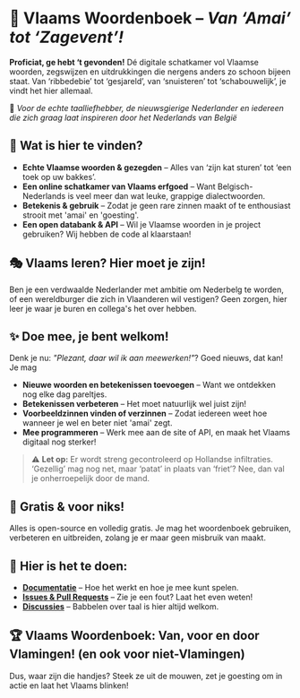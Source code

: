 # 📖 Vlaams Woordenboek – *Van ‘Amai’ tot ‘Zagevent’!*  

**Proficiat, ge hebt ‘t gevonden!** Dé digitale schatkamer vol Vlaamse woorden, zegswijzen en uitdrukkingen die nergens anders zo schoon bijeen staat. Van ‘ribbedebie’ tot ‘gesjareld’, van ‘snuisteren’ tot ‘schabouwelijk’, je vindt het hier allemaal.  

💛 *Voor de echte taalliefhebber, de nieuwsgierige Nederlander en iedereen die zich graag laat inspireren door het Nederlands van België*  

## 🧐 Wat is hier te vinden?  
- **Echte Vlaamse woorden & gezegden** – Alles van ‘zijn kat sturen’ tot ‘een toek op uw bakkes’. 
- **Een online schatkamer van Vlaams erfgoed** – Want Belgisch-Nederlands is veel meer dan wat leuke, grappige dialectwoorden.  
- **Betekenis & gebruik** – Zodat je geen rare zinnen maakt of te enthousiast strooit met 'amai' en 'goesting'.  
- **Een open databank & API** – Wil je Vlaamse woorden in je project gebruiken? Wij hebben de code al klaarstaan!  

## 🎭 Vlaams leren? Hier moet je zijn!  
Ben je een verdwaalde Nederlander met ambitie om Nederbelg te worden, of een wereldburger die zich in Vlaanderen wil vestigen? Geen zorgen, hier leer je waar je buren en collega's het over hebben. 

## ✨ Doe mee, je bent welkom!  
Denk je nu: *"Plezant, daar wil ik aan meewerken!"*? Goed nieuws, dat kan! Je mag 

- **Nieuwe woorden en betekenissen toevoegen** – Want we ontdekken nog elke dag pareltjes.  
- **Betekenissen verbeteren** – Het moet natuurlijk wel juist zijn!  
- **Voorbeeldzinnen vinden of verzinnen** – Zodat iedereen weet hoe wanneer je wel en beter niet 'amai' zegt.
- **Mee programmeren** – Werk mee aan de site of API, en maak het Vlaams digitaal nog sterker!  

> ⚠️ **Let op:** Er wordt streng gecontroleerd op Hollandse infiltraties. ‘Gezellig’ mag nog net, maar ‘patat’ in plaats van ‘friet’? Nee, dan val je onherroepelijk door de mand.  

## 🎁 Gratis & voor niks!  
Alles is open-source en volledig gratis. Je mag het woordenboek gebruiken, verbeteren en uitbreiden, zolang je er maar geen misbruik van maakt. 

## 🔗 Hier is het te doen:  
- **[Documentatie](#)** – Hoe het werkt en hoe je mee kunt spelen.  
- **[Issues & Pull Requests](#)** – Zie je een fout? Laat het even weten! 
- **[Discussies](#)** – Babbelen over taal is hier altijd welkom.  

## 🏆 Vlaams Woordenboek: Van, voor en door Vlamingen! (en ook voor niet-Vlamingen)  
Dus, waar zijn die handjes? Steek ze uit de mouwen, zet je goesting om in actie en laat het Vlaams blinken!
